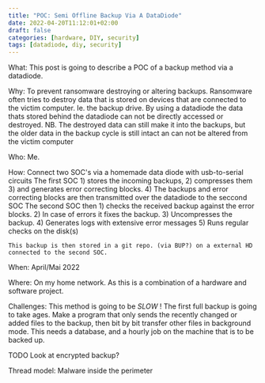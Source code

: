 ```yaml
---
title: "POC: Semi Offline Backup Via A DataDiode"
date: 2022-04-20T11:12:01+02:00
draft: false 
categories: [hardware, DIY, security]
tags: [datadiode, diy, security]
---
```


What:
    This post is going to describe a POC of a backup method via a datadiode.


Why:
    To prevent ransomware destroying or altering backups.
    Ransomware often tries to destroy data that is stored on devices that are connected to the victim computer. Ie. the backup drive.
    By using a datadiode the data thats stored behind the datadiode can not be directly accessed or destroyed.
    NB. The destroyed data can still make it into the backups, but the older data in the backup cycle is still intact an can not be altered from the victim computer


Who:
    Me.

How:
    Connect two SOC's via a homemade data diode with usb-to-serial circuits
    The first SOC 1) stores the incoming backups, 
                  2) compresses them 
                  3) and generates error correcting blocks.
                  4) The backups and error correcting blocks are then transmitted over the datadiode to the seccond SOC
    The second SOC then 1) checks the received backup against the error blocks. 
                        2) In case of errors it fixes the backup.
                        3) Uncompresses the backup.
                        4) Generates logs with extensive error messages
                        5) Runs regular checks on the disk(s)


    This backup is then stored in a git repo. (via BUP?) on a external HD connected to the second SOC.


When:
    April/Mai 2022

Where:
    On my home network. As this is a combination of a hardware and software project.


Challenges:
    This method is going to be _SLOW_ ! The first full backup is going to take ages.
    Make a program that only sends the recently changed or added files to the backup, 
    then bit by bit transfer other files in background mode.
    This needs a database, and a hourly job on the machine that is to be backed up.

TODO
    Look at encrypted backup?

Thread model:
    Malware inside the perimeter

